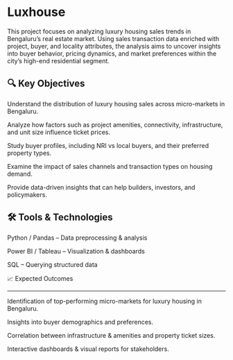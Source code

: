 # Luxhouse
This project focuses on analyzing luxury housing sales trends in Bengaluru’s real estate market. Using sales transaction data enriched with project, buyer, and locality attributes, the analysis aims to uncover insights into buyer behavior, pricing dynamics, and market preferences within the city’s high-end residential segment.


🔍 Key Objectives
-----
Understand the distribution of luxury housing sales across micro-markets in Bengaluru.

Analyze how factors such as project amenities, connectivity, infrastructure, and unit size influence ticket prices.

Study buyer profiles, including NRI vs local buyers, and their preferred property types.

Examine the impact of sales channels and transaction types on housing demand.

Provide data-driven insights that can help builders, investors, and policymakers.

🛠️ Tools & Technologies
----
Python / Pandas – Data preprocessing & analysis

Power BI / Tableau – Visualization & dashboards

SQL – Querying structured data


📈 Expected Outcomes

------

Identification of top-performing micro-markets for luxury housing in Bengaluru.

Insights into buyer demographics and preferences.

Correlation between infrastructure & amenities and property ticket sizes.

Interactive dashboards & visual reports for stakeholders.
